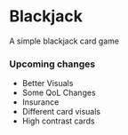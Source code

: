 # Blackjack

A simple blackjack card game

### Upcoming changes
- Better Visuals
- Some QoL Changes
- Insurance
- Different card visuals
- High contrast cards
